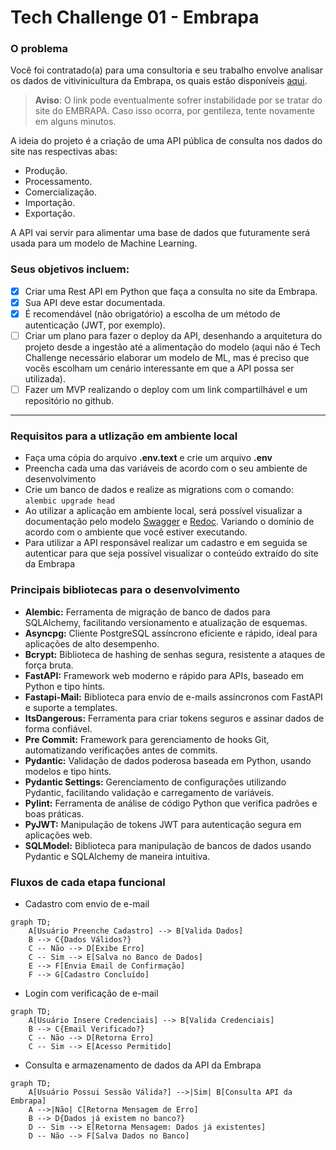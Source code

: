 # Tech Challenge 01 - Embrapa

### O problema

Você foi contratado(a) para uma consultoria e seu trabalho envolve analisar os dados de vitivinicultura da Embrapa, 
os quais estão disponíveis [aqui](http://vitibrasil.cnpuv.embrapa.br/index.php?opcao=opt_01).

> **Aviso**: O link pode eventualmente sofrer instabilidade por se tratar do site do EMBRAPA. Caso isso ocorra, 
> por gentileza, tente novamente em alguns minutos.

A ideia do projeto é a criação de uma API pública de consulta nos dados do site nas respectivas abas:
- Produção.
- Processamento.
- Comercialização.
- Importação.
- Exportação.


A API vai servir para alimentar uma base de dados que futuramente será usada para um modelo de Machine Learning.

### Seus objetivos incluem:
-[x] Criar uma Rest API em Python que faça a consulta no site da Embrapa.
-[x] Sua API deve estar documentada.
-[x] É recomendável (não obrigatório) a escolha de um método de autenticação (JWT, por exemplo).
-[ ] Criar um plano para fazer o deploy da API, desenhando a arquitetura do projeto desde a ingestão até a alimentação do modelo (aqui não é Tech Challenge necessário elaborar um modelo de ML, mas é preciso que vocês escolham um cenário interessante em que a API possa ser utilizada).
-[ ] Fazer um MVP realizando o deploy com um link compartilhável e um repositório no github.

---

### Requisitos para a utlização em ambiente local
- Faça uma cópia do arquivo **.env.text** e crie um arquivo **.env**
- Preencha cada uma das variáveis de acordo com o seu ambiente de desenvolvimento
- Crie um banco de dados e realize as migrations com o comando: ``alembic upgrade head``
- Ao utilizar a aplicação em ambiente local, será possível visualizar a documentação pelo modelo [Swagger](http://127.0.0.1:8000/docs) e [Redoc](http://127.0.0.1:8000/redoc). Variando o domínio de acordo com o ambiente que você estiver executando.
- Para utilizar a API responsável realizar um cadastro e em seguida se autenticar para que seja possível visualizar o conteúdo extraído do site da Embrapa


### Principais bibliotecas para o desenvolvimento
- **Alembic:** Ferramenta de migração de banco de dados para SQLAlchemy, facilitando versionamento e atualização de esquemas.
- **Asyncpg:** Cliente PostgreSQL assíncrono eficiente e rápido, ideal para aplicações de alto desempenho.
- **Bcrypt:** Biblioteca de hashing de senhas segura, resistente a ataques de força bruta.
- **FastAPI:** Framework web moderno e rápido para APIs, baseado em Python e tipo hints.
- **Fastapi-Mail:** Biblioteca para envio de e-mails assíncronos com FastAPI e suporte a templates.
- **ItsDangerous:** Ferramenta para criar tokens seguros e assinar dados de forma confiável.
- **Pre Commit:** Framework para gerenciamento de hooks Git, automatizando verificações antes de commits.
- **Pydantic:** Validação de dados poderosa baseada em Python, usando modelos e tipo hints.
- **Pydantic Settings:** Gerenciamento de configurações utilizando Pydantic, facilitando validação e carregamento de variáveis.
- **Pylint:** Ferramenta de análise de código Python que verifica padrões e boas práticas.
- **PyJWT:** Manipulação de tokens JWT para autenticação segura em aplicações web.
- **SQLModel:** Biblioteca para manipulação de bancos de dados usando Pydantic e SQLAlchemy de maneira intuitiva.

### Fluxos de cada etapa funcional
- Cadastro com envio de e-mail
```mermaid
graph TD;
    A[Usuário Preenche Cadastro] --> B[Valida Dados]
    B --> C{Dados Válidos?}
    C -- Não --> D[Exibe Erro]
    C -- Sim --> E[Salva no Banco de Dados]
    E --> F[Envia Email de Confirmação]
    F --> G[Cadastro Concluído]
```

- Login com verificação de e-mail
```mermaid
graph TD;
    A[Usuário Insere Credenciais] --> B[Valida Credenciais]
    B --> C{Email Verificado?}
    C -- Não --> D[Retorna Erro]
    C -- Sim --> E[Acesso Permitido]

```

- Consulta e armazenamento de dados da API da Embrapa
```mermaid
graph TD;
    A[Usuário Possui Sessão Válida?] -->|Sim| B[Consulta API da Embrapa]
    A -->|Não| C[Retorna Mensagem de Erro]
    B --> D{Dados já existem no banco?}
    D -- Sim --> E[Retorna Mensagem: Dados já existentes]
    D -- Não --> F[Salva Dados no Banco]
```
